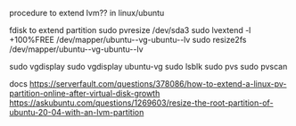 procedure to extend lvm?? in linux/ubuntu

fdisk to extend partition
sudo pvresize /dev/sda3
sudo lvextend -l +100%FREE /dev/mapper/ubuntu--vg-ubuntu--lv
sudo resize2fs /dev/mapper/ubuntu--vg-ubuntu--lv

sudo vgdisplay
sudo vgdisplay ubuntu-vg
sudo lsblk
sudo pvs
sudo pvscan

docs
https://serverfault.com/questions/378086/how-to-extend-a-linux-pv-partition-online-after-virtual-disk-growth
https://askubuntu.com/questions/1269603/resize-the-root-partition-of-ubuntu-20-04-with-an-lvm-partition